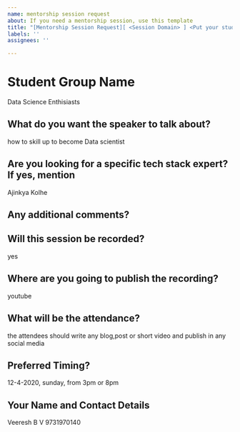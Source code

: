 ```yaml
---
name: mentorship session request
about: If you need a mentorship session, use this template
title: "[Mentorship Session Request][ <Session Domain> ] <Put your student group/college name here>"
labels: ''
assignees: ''

---
```


# Student Group Name
Data Science Enthisiasts

## What do you want the speaker to talk about?
how to skill up to become Data scientist

## Are you looking for a specific tech stack expert? If yes, mention
Ajinkya Kolhe

## Any additional comments?

## Will this session be recorded?
yes

## Where are you going to publish the recording?
youtube

## What will be the attendance?
the attendees should write any blog,post or short video and publish in any social media

## Preferred Timing?
12-4-2020, sunday,  from 3pm or 8pm

## Your Name and Contact Details
Veeresh B V
9731970140

